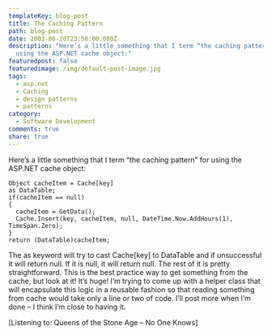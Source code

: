 ```yaml
---
templateKey: blog-post
title: The Caching Pattern
path: blog-post
date: 2003-06-20T23:58:00.000Z
description: "Here’s a little something that I term “the caching pattern” for
  using the ASP.NET cache object:"
featuredpost: false
featuredimage: /img/default-post-image.jpg
tags:
  - asp.net
  - Caching
  - design patterns
  - patterns
category:
  - Software Development
comments: true
share: true
---
```

<!--StartFragment-->

Here’s a little something that I term “the caching pattern” for using the ASP.NET cache object:

<!--EndFragment-->

```
Object cacheItem = Cache[key]
as DataTable;
if(cacheItem == null)
{
  cacheItem = GetData();
  Cache.Insert(key, cacheItem, null, DateTime.Now.AddHours(1), TimeSpan.Zero);
}
return (DataTable)cacheItem;
```

<!--StartFragment-->

The as keyword will try to cast Cache\[key] to DataTable and if unsuccessful it will return null. If it is null, it will return null. The rest of it is pretty straightforward. This is the best practice way to get something from the cache, but look at it! It’s huge! I’m trying to come up with a helper class that will encapsulate this logic in a reusable fashion so that reading something from cache would take only a line or two of code. I’ll post more when I’m done – I think I’m close to having it.

\[Listening to: Queens of the Stone Age – No One Knows]

<!--EndFragment-->